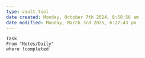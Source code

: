 ```yaml
---
type: vault_tool
date created: Monday, October 7th 2024, 8:58:56 am
date modified: Monday, March 3rd 2025, 6:27:43 pm
---
```


```dataview
Task
From "Notes/Daily"
where !completed
```